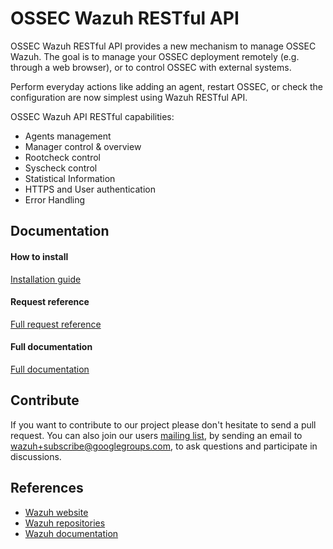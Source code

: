 # OSSEC Wazuh RESTful API

OSSEC Wazuh RESTful API provides a new mechanism to manage OSSEC Wazuh. The goal is to manage your OSSEC deployment remotely (e.g. through a web browser), or to control OSSEC with external systems.

Perform everyday actions like adding an agent, restart OSSEC, or check the configuration are now simplest using Wazuh RESTful API.

OSSEC Wazuh API RESTful capabilities:

- Agents management
- Manager control & overview
- Rootcheck control
- Syscheck control
- Statistical Information
- HTTPS and User authentication
- Error Handling


## Documentation

#### How to install

[Installation guide](http://documentation.wazuh.com/en/latest/ossec_api.html#installation)

#### Request reference

[Full request reference](http://documentation.wazuh.com/en/latest/ossec_api.html#request-list)

#### Full documentation

[Full documentation](http://documentation.wazuh.com/en/latest/ossec_api.html)

## Contribute

If you want to contribute to our project please don't hesitate to send a pull request. You can also join our users [mailing list](https://groups.google.com/d/forum/wazuh), by sending an email to [wazuh+subscribe@googlegroups.com](mailto:wazuh+subscribe@googlegroups.com), to ask questions and participate in discussions.


## References

* [Wazuh website](http://wazuh.com)
* [Wazuh repositories](http://github.com/wazuh)
* [Wazuh documentation](http://documentation.wazuh.com)
